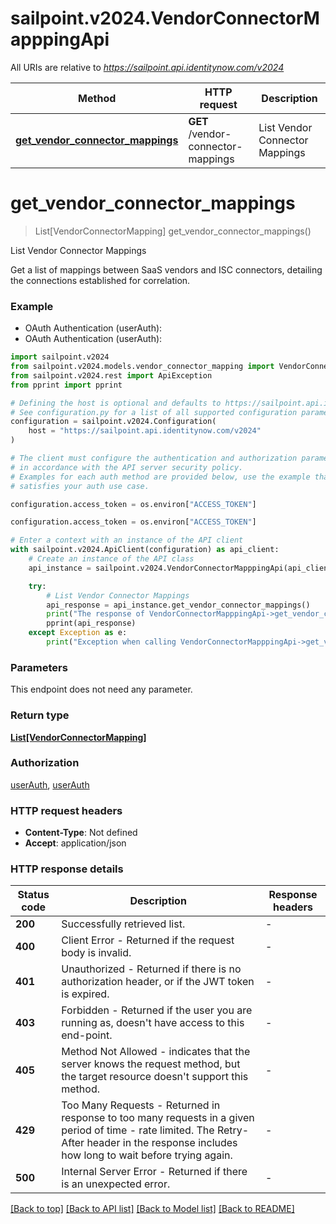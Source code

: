 # sailpoint.v2024.VendorConnectorMapppingApi

All URIs are relative to *https://sailpoint.api.identitynow.com/v2024*

Method | HTTP request | Description
------------- | ------------- | -------------
[**get_vendor_connector_mappings**](VendorConnectorMapppingApi.md#get_vendor_connector_mappings) | **GET** /vendor-connector-mappings | List Vendor Connector Mappings


# **get_vendor_connector_mappings**
> List[VendorConnectorMapping] get_vendor_connector_mappings()

List Vendor Connector Mappings

Get a list of mappings between SaaS vendors and ISC connectors, detailing the connections established for correlation. 

### Example

* OAuth Authentication (userAuth):
* OAuth Authentication (userAuth):

```python
import sailpoint.v2024
from sailpoint.v2024.models.vendor_connector_mapping import VendorConnectorMapping
from sailpoint.v2024.rest import ApiException
from pprint import pprint

# Defining the host is optional and defaults to https://sailpoint.api.identitynow.com/v2024
# See configuration.py for a list of all supported configuration parameters.
configuration = sailpoint.v2024.Configuration(
    host = "https://sailpoint.api.identitynow.com/v2024"
)

# The client must configure the authentication and authorization parameters
# in accordance with the API server security policy.
# Examples for each auth method are provided below, use the example that
# satisfies your auth use case.

configuration.access_token = os.environ["ACCESS_TOKEN"]

configuration.access_token = os.environ["ACCESS_TOKEN"]

# Enter a context with an instance of the API client
with sailpoint.v2024.ApiClient(configuration) as api_client:
    # Create an instance of the API class
    api_instance = sailpoint.v2024.VendorConnectorMapppingApi(api_client)

    try:
        # List Vendor Connector Mappings
        api_response = api_instance.get_vendor_connector_mappings()
        print("The response of VendorConnectorMapppingApi->get_vendor_connector_mappings:\n")
        pprint(api_response)
    except Exception as e:
        print("Exception when calling VendorConnectorMapppingApi->get_vendor_connector_mappings: %s\n" % e)
```



### Parameters

This endpoint does not need any parameter.

### Return type

[**List[VendorConnectorMapping]**](VendorConnectorMapping.md)

### Authorization

[userAuth](../README.md#userAuth), [userAuth](../README.md#userAuth)

### HTTP request headers

 - **Content-Type**: Not defined
 - **Accept**: application/json

### HTTP response details

| Status code | Description | Response headers |
|-------------|-------------|------------------|
**200** | Successfully retrieved list. |  -  |
**400** | Client Error - Returned if the request body is invalid. |  -  |
**401** | Unauthorized - Returned if there is no authorization header, or if the JWT token is expired. |  -  |
**403** | Forbidden - Returned if the user you are running as, doesn&#39;t have access to this end-point. |  -  |
**405** | Method Not Allowed - indicates that the server knows the request method, but the target resource doesn&#39;t support this method. |  -  |
**429** | Too Many Requests - Returned in response to too many requests in a given period of time - rate limited. The Retry-After header in the response includes how long to wait before trying again. |  -  |
**500** | Internal Server Error - Returned if there is an unexpected error. |  -  |

[[Back to top]](#) [[Back to API list]](../README.md#documentation-for-api-endpoints) [[Back to Model list]](../README.md#documentation-for-models) [[Back to README]](../README.md)

